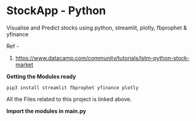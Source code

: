 # StockApp - Python

Visualise and Predict stocks using python, streamlit, plotly, fbprophet & yfinance

Ref -
1. https://www.datacamp.com/community/tutorials/lstm-python-stock-market

**Getting the Modules ready**
```
pip3 install streamlit fbprophet yfinance plotly
```
All the Files related to this project is linked above.

**Import the modules in main.py**
